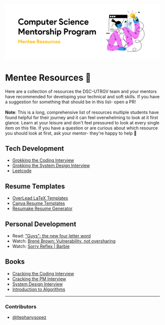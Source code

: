 ![Mentee Resources Banner](https://github.com/dsc-utrgv/cs-mentorship-program/blob/main/assets/menteeresources.png)

# Mentee Resources 🌱
Here are a collection of resources the DSC-UTRGV team and your mentors have recommended for developing your technical and soft skills. If you have a suggestion for something that should be in this list- open a PR! 
<br/><br/>
**Note**: This is a long, comprehensive list of resources multiple students have found helpful for their journey and it can feel overwhelming to look at it first glance. Learn at your leisure and don't feel pressured to look at every single item on this file. If you have a question or are curious about which resource you should look at first, ask your mentor- they're happy to help 💖

## Tech Development 
-  [Grokking the Coding Interview](https://www.educative.io/courses/grokking-the-coding-interview)
-  [Grokking the System Design Interview](https://www.educative.io/courses/grokking-the-system-design-interview)
-  [Leetcode](https://leetcode.com/)


## Resume Templates
- [OverLead LaTeX Templates](https://www.overleaf.com/latex/templates/tagged/cv)
- [Canva Resume Templates](https://www.canva.com/resumes/templates/)
- [Resumake Resume Generator](https://resumake.io/generator/templates)


## Personal Development
-  Read: ["Guys": the new four letter word](https://www.hotjar.com/blog/gender-inclusive-language-workplace/#what-is-gender-inclusive-language)
-  Watch: [Brené Brown: Vulnerability, not oversharing](https://www.youtube.com/watch?v=e257BL851Uw&ab_channel=60Minutes)
-  Watch: [Sorry Reflex | Barbie](https://www.youtube.com/watch?v=g9ahiHpM3yQ&ab_channel=Barbie)

## Books 
- [Cracking the Coding Interview](https://www.amazon.com/Cracking-Coding-Interview-Gayle-McDowell/dp/0984782850/ref=as_li_ss_tl?ie=UTF8&linkCode=sl1&tag=careercup-ctciwebsite-20&linkId=173f3d8878a1d7f0d131a85fbfc9f67f)
- [Cracking the PM Interview](https://www.amazon.com/dp/0984782818?tag=care02-20&linkCode=osi&th=1&psc=1)
- [System Design Interview](https://www.amazon.com/System-Design-Interview-insiders-Second/dp/B08CMF2CQF/ref=pd_bxgy_img_2/142-8394521-0844361?_encoding=UTF8&pd_rd_i=B08CMF2CQF&pd_rd_r=2e25dbec-cadb-464b-8776-85ecfab7d70b&pd_rd_w=eBcJD&pd_rd_wg=C7zZ5&pf_rd_p=f325d01c-4658-4593-be83-3e12ca663f0e&pf_rd_r=BZQK0SN7S0FZ5XGS090Z&psc=1&refRID=BZQK0SN7S0FZ5XGS090Z)
- [Introduction to Algorithms](https://www.amazon.com/Introduction-Algorithms-3rd-MIT-Press/dp/0262033844?ref_=Oct_s9_apbd_obs_hd_bw_b10Q&pf_rd_r=A1250HPNMXCNCR9XX44S&pf_rd_p=383e11ca-f957-5f9d-b321-6b7cda05ff8d&pf_rd_s=merchandised-search-10&pf_rd_t=BROWSE&pf_rd_i=3870)

<hr>

### Contributors
- [@ltephanysopez](https://github.com/ltephanysopez)
